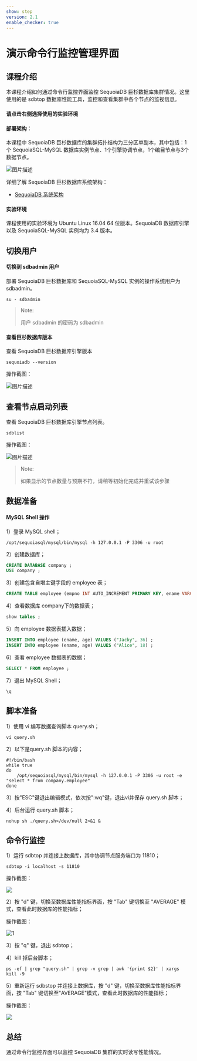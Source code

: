 ```yaml
---
show: step
version: 2.1
enable_checker: true
---
```

# 演示命令行监控管理界面

## 课程介绍

本课程介绍如何通过命令行监控界面监控 SequoiaDB 巨杉数据库集群情况。这里使用的是 sdbtop 数据库性能工具，监控和查看集群中各个节点的监视信息。

#### 请点击右侧选择使用的实验环境

#### 部署架构：
本课程中 SequoiaDB 巨杉数据库的集群拓扑结构为三分区单副本，其中包括：1个 SequoiaSQL-MySQL 数据库实例节点、1个引擎协调节点，1个编目节点与3个数据节点。

![图片描述](https://doc.shiyanlou.com/courses/1469/1207281/8d88e6faed223a26fcdc66fa2ef8d3c5)

详细了解 SequoiaDB 巨杉数据库系统架构：
* [SequoiaDB 系统架构](http://doc.sequoiadb.com/cn/sequoiadb-cat_id-1519649201-edition_id-0)

#### 实验环境
课程使用的实验环境为 Ubuntu Linux 16.04 64 位版本。SequoiaDB 数据库引擎以及 SequoiaSQL-MySQL 实例均为 3.4 版本。


## 切换用户

#### 切换到 sdbadmin 用户

部署 SequoiaDB 巨杉数据库和 SequoiaSQL-MySQL 实例的操作系统用户为 sdbadmin。
```shell
su - sdbadmin
```
>Note:
>
>用户 sdbadmin 的密码为 sdbadmin

#### 查看巨杉数据库版本


查看 SequoiaDB 巨杉数据库引擎版本
```shell
sequoiadb --version
```
操作截图：

![图片描述](https://doc.shiyanlou.com/courses/1469/1207281/b4082b0d6d6bdf89d229aa713a53759d)

## 查看节点启动列表

查看 SequoiaDB 巨杉数据库引擎节点列表。
```shell
sdblist 
```

操作截图：

![图片描述](https://doc.shiyanlou.com/courses/1469/1207281/02fcaa58ac27e91688ead137fa748d6e)

>Note:
>
>如果显示的节点数量与预期不符，请稍等初始化完成并重试该步骤

## 数据准备

#### MySQL Shell 操作

1）登录 MySQL shell；
```shell
/opt/sequoiasql/mysql/bin/mysql -h 127.0.0.1 -P 3306 -u root
```

2）创建数据库；
```sql
CREATE DATABASE company ;
USE company ;
```


3）创建包含自增主键字段的 employee 表；
```sql
CREATE TABLE employee (empno INT AUTO_INCREMENT PRIMARY KEY, ename VARCHAR(128), age INT) ;
```

4）查看数据库 company下的数据表；
```sql
show tables ;
```

5）向 employee 数据表插入数据；
```sql
INSERT INTO employee (ename, age) VALUES ("Jacky", 36) ;
INSERT INTO employee (ename, age) VALUES ("Alice", 18) ;
```

6）查看 employee 数据表的数据；
```sql
SELECT * FROM employee ;
```

7）退出 MySQL Shell；
```
\q
```

## 脚本准备

1）使用 vi 编写数据查询脚本 query.sh；
```shell
vi query.sh
```

2）以下是query.sh 脚本的内容；
```shell
#!/bin/bash
while true
do 
    /opt/sequoiasql/mysql/bin/mysql -h 127.0.0.1 -P 3306 -u root -e "select * from company.employee" 
done
```

3）按"ESC"键退出编辑模式，依次按":wq"键，退出vi并保存 query.sh 脚本；

4）后台运行 query.sh 脚本；
```shell
nohup sh ./query.sh>/dev/null 2>&1 &
```

## 命令行监控

1）运行 sdbtop 并连接上数据库，其中协调节点服务端口为 11810；
```shell
sdbtop -i localhost -s 11810
```

操作截图：

![](https://doc.shiyanlou.com/courses/1538/1207281/6948319f219366c64fc9bdf0a1336288)

2）按 "d" 键，切换至数据库性能指标界面，按 "Tab" 键切换至 "AVERAGE" 模式，查看此时数据库的性能指标；

操作截图：

![1](https://doc.shiyanlou.com/courses/1538/1207281/1c70c16b9521b885557625df8e21169c-0)

3）按 "q" 键，退出 sdbtop；

4）kill 掉后台脚本；
```shell
ps -ef | grep "query.sh" | grep -v grep | awk '{print $2}' | xargs kill -9 
```


5）重新运行 sdbstop 并连接上数据库，按 "d" 键，切换至数据库性能指标界面，按 "Tab" 键切换至"AVERAGE"模式，查看此时数据库的性能指标；

操作截图：

![](https://doc.shiyanlou.com/courses/1538/1207281/c2a11112632f1e05dc06f939d485c16f-0)


## 总结
通过命令行监控界面可以监控 SequoiaDB 集群的实时读写性能情况。

